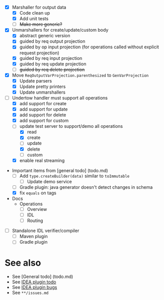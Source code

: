 - [x] Marshaller for output data
  - [x] Code clean up
  - [x] Add unit tests
  - [ ] ~~Make more generic?~~
  
- [x] Unmarshallers for create/update/custom body
  - [x] abstract generic version
  - [x] guided by req output projection
  - [x] guided by op input projection (for operations called without explicit request projection)
  - [x] guided by req input projection
  - [x] guided by req update projection
  - [ ] ~~guided by req delete projection~~
  
- [x] Move `ReqOutputVarProjection.parenthesized` to `GenVarProjection`
  - [x] Update parsers
  - [x] Update pretty printers
  - [x] Update unmarshallers
  
- [ ] Undertow handler must support all operations
  - [x] add support for create
  - [x] add support for update
  - [x] add support for delete
  - [x] add support for custom
  - [ ] update test server to support/demo all operations
    - [x] read
    - [x] create
    - [ ] update
    - [x] delete
    - [ ] custom
  - [x] enable real streaming
  
- Important items from [general todo] (todo.md)
  - [ ] Add `type.createBuilder(data)` similar to `toImmutable`
    - [ ] Update demo service
  - [ ] Gradle plugin: java generator doesn't detect changes in schema
  - [x] fix `equals` on tags

- Docs
  - Operations
    - [ ] Overview
    - [ ] IDL
    - [ ] Routing
  
- [ ] Standalone IDL verifier/compiler
  - [ ] Maven plugin
  - [ ] Gradle plugin

# See also
- See [General todo] (todo.md)
- See [IDEA plugin todo](idea-plugin/todo.md)
- See [IDEA plugin bugs](idea-plugin/bugs.md)
- See `**/issues.md`
